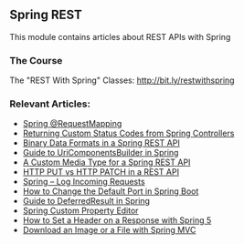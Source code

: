 ## Spring REST

This module contains articles about REST APIs with Spring

### The Course
The "REST With Spring" Classes: http://bit.ly/restwithspring

### Relevant Articles:
- [Spring @RequestMapping](https://www.baeldung.com/spring-requestmapping)
- [Returning Custom Status Codes from Spring Controllers](https://www.baeldung.com/spring-mvc-controller-custom-http-status-code)
- [Binary Data Formats in a Spring REST API](https://www.baeldung.com/spring-rest-api-with-binary-data-formats)
- [Guide to UriComponentsBuilder in Spring](https://www.baeldung.com/spring-uricomponentsbuilder)
- [A Custom Media Type for a Spring REST API](https://www.baeldung.com/spring-rest-custom-media-type)
- [HTTP PUT vs HTTP PATCH in a REST API](https://www.baeldung.com/http-put-patch-difference-spring)
- [Spring – Log Incoming Requests](https://www.baeldung.com/spring-http-logging)
- [How to Change the Default Port in Spring Boot](https://www.baeldung.com/spring-boot-change-port)
- [Guide to DeferredResult in Spring](https://www.baeldung.com/spring-deferred-result)
- [Spring Custom Property Editor](https://www.baeldung.com/spring-mvc-custom-property-editor)
- [How to Set a Header on a Response with Spring 5](https://www.baeldung.com/spring-response-header)
- [Download an Image or a File with Spring MVC](https://www.baeldung.com/spring-controller-return-image-file)
